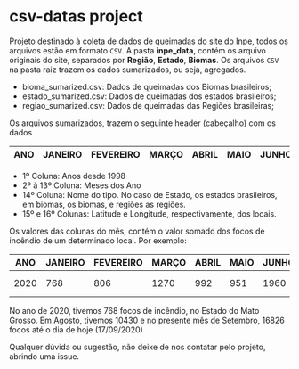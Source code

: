 # csv-datas project

Projeto destinado à coleta de dados de queimadas do [site do Inpe](http://queimadas.dgi.inpe.br/queimadas/portal-static/estatisticas_estados/), todos os arquivos estão em formato `CSV`. A pasta **inpe_data**, contém os arquivo originais do site, separados por **Região**, **Estado**, **Biomas**. Os arquivos `CSV` na pasta raiz trazem os dados sumarizados, ou seja, agregados.

* bioma_sumarized.csv: Dados de queimadas dos Biomas brasileiros;
* estado_sumarized.csv:  Dados de queimadas dos estados brasileiros;
* regiao_sumarized.csv: Dados de queimadas das Regiões brasileiras;

Os arquivos sumarizados, trazem o seguinte header (cabeçalho) com os dados

| ANO | JANEIRO | FEVEREIRO | MARÇO | ABRIL | MAIO | JUNHO | JULHO | AGOSTO | SETEMBRO | OUTUBRO | NOVEMBRO | DEZEMBRO | TYPE | LAT | LONG |
|-----|---------|-----------|-------|-------|------|-------|-------|--------|----------|---------|----------|----------|------|-----|------|


* 1º Coluna: Anos desde 1998
* 2º à 13º Coluna: Meses dos Ano
* 14º Coluna: Nome do tipo. No caso de Estado, os estados brasileiros, em biomas, os biomas, e regiões as regiões.
* 15º e 16º Colunas: Latitude e Longitude, respectivamente, dos locais.

Os valores das colunas do mês, contém o valor somado dos focos de incêndio de um determinado local. Por exemplo:

| ANO  | JANEIRO | FEVEREIRO | MARÇO | ABRIL | MAIO | JUNHO | JULHO | AGOSTO | SETEMBRO | OUTUBRO | NOVEMBRO | DEZEMBRO | TYPE        | LAT    | LONG   |
|------|---------|-----------|-------|-------|------|-------|-------|--------|----------|---------|----------|----------|-------------|--------|--------|
| 2020 | 768     | 806       | 1270  | 992   | 951  | 1960  | 2429  | 10430  | 16826    | 0       | 0        | 0        | Mato Grosso | -12.64 | -55.42 |

No ano de 2020, tivemos 768 focos de incêndio, no Estado do Mato Grosso. Em Agosto, tivemos 10430 e no presente mês de Setembro, 16826 focos até o dia de hoje (17/09/2020)

Qualquer dúvida ou sugestão, não deixe de nos contatar pelo projeto, abrindo uma issue.

